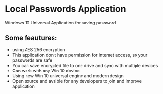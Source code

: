 # Local Passwords Application
Windows 10 Universal Application for saving password
## Some feautures:
* using AES 256 encryption
* This application don't have permission for internet access, so your passwords are safe
* You can save encrypted file to one drive and sync with multiple devices
* Can work with any Win 10 device
* Using new Win 10 universal engine and modern design
* Open source and avaible for any developers to join and improve application

